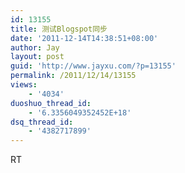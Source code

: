 ```yaml
---
id: 13155
title: 测试Blogspot同步
date: '2011-12-14T14:38:51+08:00'
author: Jay
layout: post
guid: 'http://www.jayxu.com/?p=13155'
permalink: /2011/12/14/13155
views:
    - '4034'
duoshuo_thread_id:
    - '6.3356049352452E+18'
dsq_thread_id:
    - '4382717899'
---
```


RT